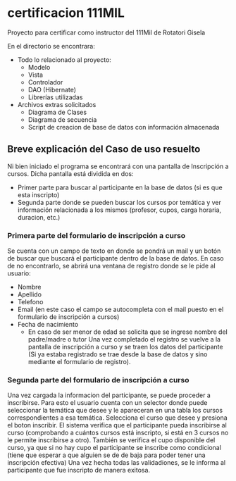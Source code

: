 # certificacion 111MIL

Proyecto para certificar como instructor del 111Mil de Rotatori Gisela

En el directorio se encontrara:

- Todo lo relacionado al proyecto:
  - Modelo
  - Vista
  - Controlador
  - DAO (Hibernate)
  - Librerías utilizadas
- Archivos extras solicitados
  - Diagrama de Clases
  - Diagrama de secuencia
  - Script de creacion de base de datos con información almacenada

## Breve explicación del Caso de uso resuelto

Ni bien iniciado el programa se encontrará con una pantalla de Inscripción a cursos. Dicha pantalla está dividida en dos:
  - Primer parte para buscar al participante en la base de datos (si es que esta inscripto)
  - Segunda parte donde se pueden buscar los cursos por temática y ver información relacionada a los mismos (profesor, cupos, carga horaria, duracion, etc.)

### Primera parte del formulario de inscripción a curso
Se cuenta con un campo de texto en donde se pondrá un mail y un botón de buscar que buscará el participante dentro de la base de datos. En caso de no encontrarlo, se abrirá una ventana de registro donde se le pide al usuario:
  - Nombre
  - Apellido
  - Telefono
  - Email (en este caso el campo se autocompleta con el mail puesto en el formulario de inscripción a cursos)
  - Fecha de nacimiento
    - En caso de ser menor de edad se solicita que se ingrese nombre del padre/madre o tutor
Una vez completado el registro se vuelve a la pantalla de inscripción a curso y se traen los datos del participante (Si ya estaba registrado se trae desde la base de datos y sino mediante el formulario de registro).

### Segunda parte del formulario de inscripción a curso
Una vez cargada la informacion del participante, se puede proceder a inscribirse. Para esto el usuario cuenta con un selector donde puede seleccionar la temática que desee y le apareceran en una tabla los cursos correspondientes a esa temática. 
Selecciona el curso que desee y presiona el boton inscribir.
El sistema verifica que el participante pueda inscribirse al curso (comprobando a cuántos cursos está inscripto, si está en 3 cursos no le permite inscribirse a otro). También se verifica el cupo disponible del curso, ya que si no hay cupo el participante se inscribe como condicional (tiene que esperar a que alguien se de de baja para poder tener una inscripción efectiva)
Una vez hecha todas las validadiones, se le informa al participante que fue inscripto de manera exitosa.
